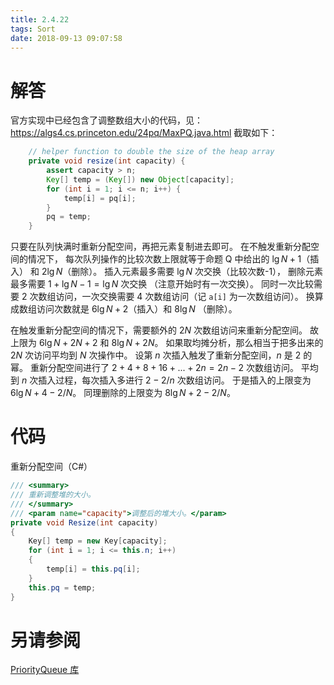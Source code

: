 ```yaml
---
title: 2.4.22
tags: Sort
date: 2018-09-13 09:07:58
---
```


# 解答

官方实现中已经包含了调整数组大小的代码，见：https://algs4.cs.princeton.edu/24pq/MaxPQ.java.html
截取如下：

```java
    // helper function to double the size of the heap array
    private void resize(int capacity) {
        assert capacity > n;
        Key[] temp = (Key[]) new Object[capacity];
        for (int i = 1; i <= n; i++) {
            temp[i] = pq[i];
        }
        pq = temp;
    }
```

只要在队列快满时重新分配空间，再把元素复制进去即可。
在不触发重新分配空间的情况下，
每次队列操作的比较次数上限就等于命题 Q 中给出的 $\lg N+1$（插入） 和 $2\lg N$（删除）。
插入元素最多需要 $\lg N$ 次交换（比较次数-1），
删除元素最多需要 $1 + \lg N - 1 = \lg N$ 次交换 （注意开始时有一次交换）。
同时一次比较需要 $2$ 次数组访问，一次交换需要 $4$ 次数组访问（记 `a[i]` 为一次数组访问）。
换算成数组访问次数就是 $6 \lg N + 2$（插入）和 $8 \lg N$ （删除）。

在触发重新分配空间的情况下，需要额外的 $2N$ 次数组访问来重新分配空间。
故上限为 $6 \lg N +2N + 2$ 和 $8 \lg N + 2N$。
如果取均摊分析，那么相当于把多出来的 $2N$ 次访问平均到 $N$ 次操作中。
设第 $n$ 次插入触发了重新分配空间，$n$ 是 $2$ 的幂。
重新分配空间进行了 $2 + 4 + 8 + 16 + ... + 2n = 2n - 2$ 次数组访问。
平均到 $n$ 次插入过程，每次插入多进行 $2 - 2 / n$ 次数组访问。
于是插入的上限变为 $6 \lg N + 4 - 2 / N$。
同理删除的上限变为 $8 \lg N + 2 - 2 / N$。

# 代码

重新分配空间（C#）

```csharp
/// <summary>
/// 重新调整堆的大小。
/// </summary>
/// <param name="capacity">调整后的堆大小。</param>
private void Resize(int capacity)
{
    Key[] temp = new Key[capacity];
    for (int i = 1; i <= this.n; i++)
    {
        temp[i] = this.pq[i];
    }
    this.pq = temp;
}
```

# 另请参阅

[PriorityQueue 库](https://github.com/ikesnowy/Algorithms-4th-Edition-in-Csharp/tree/master/2%20Sorting/2.4/PriorityQueue)
